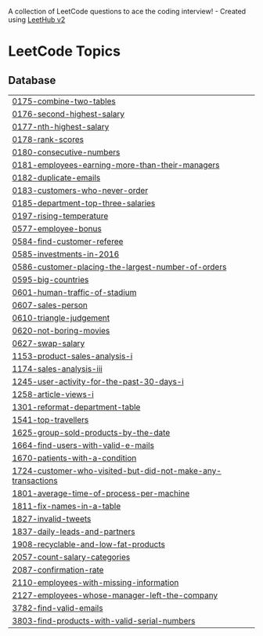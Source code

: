 A collection of LeetCode questions to ace the coding interview! - Created using [LeetHub v2](https://github.com/arunbhardwaj/LeetHub-2.0)
<!---LeetCode Topics Start-->
# LeetCode Topics
## Database
|  |
| ------- |
| [0175-combine-two-tables](https://github.com/Sahana-Chaudhary/SQL/tree/master/0175-combine-two-tables) |
| [0176-second-highest-salary](https://github.com/Sahana-Chaudhary/SQL/tree/master/0176-second-highest-salary) |
| [0177-nth-highest-salary](https://github.com/Sahana-Chaudhary/SQL/tree/master/0177-nth-highest-salary) |
| [0178-rank-scores](https://github.com/Sahana-Chaudhary/SQL/tree/master/0178-rank-scores) |
| [0180-consecutive-numbers](https://github.com/Sahana-Chaudhary/SQL/tree/master/0180-consecutive-numbers) |
| [0181-employees-earning-more-than-their-managers](https://github.com/Sahana-Chaudhary/SQL/tree/master/0181-employees-earning-more-than-their-managers) |
| [0182-duplicate-emails](https://github.com/Sahana-Chaudhary/SQL/tree/master/0182-duplicate-emails) |
| [0183-customers-who-never-order](https://github.com/Sahana-Chaudhary/SQL/tree/master/0183-customers-who-never-order) |
| [0185-department-top-three-salaries](https://github.com/Sahana-Chaudhary/SQL/tree/master/0185-department-top-three-salaries) |
| [0197-rising-temperature](https://github.com/Sahana-Chaudhary/SQL/tree/master/0197-rising-temperature) |
| [0577-employee-bonus](https://github.com/Sahana-Chaudhary/SQL/tree/master/0577-employee-bonus) |
| [0584-find-customer-referee](https://github.com/Sahana-Chaudhary/SQL/tree/master/0584-find-customer-referee) |
| [0585-investments-in-2016](https://github.com/Sahana-Chaudhary/SQL/tree/master/0585-investments-in-2016) |
| [0586-customer-placing-the-largest-number-of-orders](https://github.com/Sahana-Chaudhary/SQL/tree/master/0586-customer-placing-the-largest-number-of-orders) |
| [0595-big-countries](https://github.com/Sahana-Chaudhary/SQL/tree/master/0595-big-countries) |
| [0601-human-traffic-of-stadium](https://github.com/Sahana-Chaudhary/SQL/tree/master/0601-human-traffic-of-stadium) |
| [0607-sales-person](https://github.com/Sahana-Chaudhary/SQL/tree/master/0607-sales-person) |
| [0610-triangle-judgement](https://github.com/Sahana-Chaudhary/SQL/tree/master/0610-triangle-judgement) |
| [0620-not-boring-movies](https://github.com/Sahana-Chaudhary/SQL/tree/master/0620-not-boring-movies) |
| [0627-swap-salary](https://github.com/Sahana-Chaudhary/SQL/tree/master/0627-swap-salary) |
| [1153-product-sales-analysis-i](https://github.com/Sahana-Chaudhary/SQL/tree/master/1153-product-sales-analysis-i) |
| [1174-sales-analysis-iii](https://github.com/Sahana-Chaudhary/SQL/tree/master/1174-sales-analysis-iii) |
| [1245-user-activity-for-the-past-30-days-i](https://github.com/Sahana-Chaudhary/SQL/tree/master/1245-user-activity-for-the-past-30-days-i) |
| [1258-article-views-i](https://github.com/Sahana-Chaudhary/SQL/tree/master/1258-article-views-i) |
| [1301-reformat-department-table](https://github.com/Sahana-Chaudhary/SQL/tree/master/1301-reformat-department-table) |
| [1541-top-travellers](https://github.com/Sahana-Chaudhary/SQL/tree/master/1541-top-travellers) |
| [1625-group-sold-products-by-the-date](https://github.com/Sahana-Chaudhary/SQL/tree/master/1625-group-sold-products-by-the-date) |
| [1664-find-users-with-valid-e-mails](https://github.com/Sahana-Chaudhary/SQL/tree/master/1664-find-users-with-valid-e-mails) |
| [1670-patients-with-a-condition](https://github.com/Sahana-Chaudhary/SQL/tree/master/1670-patients-with-a-condition) |
| [1724-customer-who-visited-but-did-not-make-any-transactions](https://github.com/Sahana-Chaudhary/SQL/tree/master/1724-customer-who-visited-but-did-not-make-any-transactions) |
| [1801-average-time-of-process-per-machine](https://github.com/Sahana-Chaudhary/SQL/tree/master/1801-average-time-of-process-per-machine) |
| [1811-fix-names-in-a-table](https://github.com/Sahana-Chaudhary/SQL/tree/master/1811-fix-names-in-a-table) |
| [1827-invalid-tweets](https://github.com/Sahana-Chaudhary/SQL/tree/master/1827-invalid-tweets) |
| [1837-daily-leads-and-partners](https://github.com/Sahana-Chaudhary/SQL/tree/master/1837-daily-leads-and-partners) |
| [1908-recyclable-and-low-fat-products](https://github.com/Sahana-Chaudhary/SQL/tree/master/1908-recyclable-and-low-fat-products) |
| [2057-count-salary-categories](https://github.com/Sahana-Chaudhary/SQL/tree/master/2057-count-salary-categories) |
| [2087-confirmation-rate](https://github.com/Sahana-Chaudhary/SQL/tree/master/2087-confirmation-rate) |
| [2110-employees-with-missing-information](https://github.com/Sahana-Chaudhary/SQL/tree/master/2110-employees-with-missing-information) |
| [2127-employees-whose-manager-left-the-company](https://github.com/Sahana-Chaudhary/SQL/tree/master/2127-employees-whose-manager-left-the-company) |
| [3782-find-valid-emails](https://github.com/Sahana-Chaudhary/SQL/tree/master/3782-find-valid-emails) |
| [3803-find-products-with-valid-serial-numbers](https://github.com/Sahana-Chaudhary/SQL/tree/master/3803-find-products-with-valid-serial-numbers) |
<!---LeetCode Topics End-->